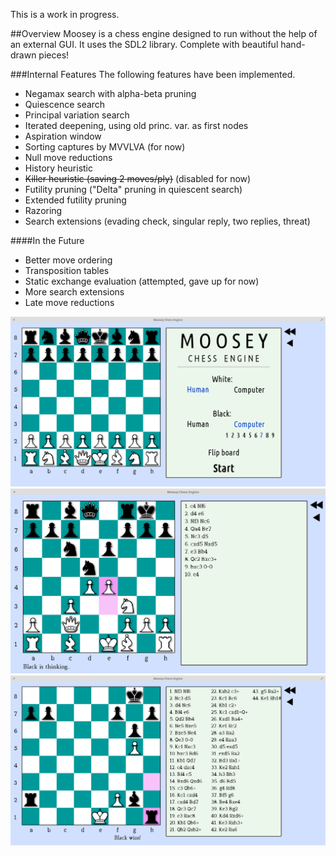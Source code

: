 This is a work in progress.

##Overview
Moosey is a chess engine designed to run without the help of an external GUI. It uses the SDL2 library. Complete with beautiful hand-drawn pieces!

###Internal Features
The following features have been implemented.
- Negamax search with alpha-beta pruning
- Quiescence search
- Principal variation search
- Iterated deepening, using old princ. var. as first nodes
- Aspiration window
- Sorting captures by MVVLVA (for now)
- Null move reductions
- History heuristic
- ~~Killer heuristic (saving 2 moves/ply)~~ (disabled for now)
- Futility pruning ("Delta" pruning in quiescent search)
- Extended futility pruning
- Razoring
- Search extensions (evading check, singular reply, two replies, threat)

####In the Future
- Better move ordering
- Transposition tables
- Static exchange evaluation (attempted, gave up for now)
- More search extensions
- Late move reductions

![Title screenshot](https://raw.githubusercontent.com/ChrisMoutsos/moosey/master/res/titlescreenshot.png)
![Screenshot](https://raw.githubusercontent.com/ChrisMoutsos/moosey/master/res/screenshot.png)
![Checkmate screenshot](https://raw.githubusercontent.com/ChrisMoutsos/moosey/master/res/checkmatescreenshot.png)
